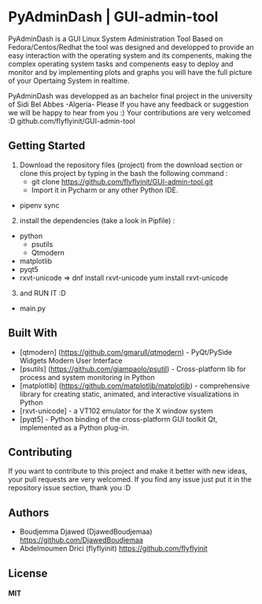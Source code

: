 
# PyAdminDash | GUI-admin-tool
PyAdminDash is a GUI Linux System Administration Tool Based on Fedora/Centos/Redhat
the tool was designed and developped to provide an easy interaction with the operating system and its compenents,
making the complex operating system tasks and compenents easy to deploy and monitor
and by implementing plots and graphs you will have the full picture of your Opertaing System in realtime.

PyAdminDash was developped as an bachelor final project in the university of Sidi Bel Abbes -Algeria-
Please If you have any feedback or suggestion we will be happy to hear from you :)
Your contributions are very welcomed :D
github.com/flyflyinit/GUI-admin-tool


## Getting Started

1. Download the repository files (project) from the download section or clone this project by typing in the bash the following command :
	* git clone https://github.com/flyflyinit/GUI-admin-tool.git
	* Import it in Pycharm or any other Python IDE.  
  * pipenv sync
  
2. install the dependencies (take a look in Pipfile) :
  * python
	* psutils
	* Qtmodern
  * matplotlib
  * pyqt5
  * rxvt-unicode => dnf install rxvt-unicode
                    yum install rxvt-unicode        
       
3. and RUN IT :D
  * main.py
    
## Built With

* [qtmodern] (https://github.com/gmarull/qtmodern) - PyQt/PySide Widgets Modern User Interface
* [psutils]  (https://github.com/giampaolo/psutil) - Cross-platform lib for process and system monitoring in Python
* [matplotlib]  (https://github.com/matplotlib/matplotlib) - comprehensive library for creating static, animated, and interactive visualizations in Python
* [rxvt-unicode] - a VT102 emulator for the X window system
* [pyqt5] - Python binding of the cross-platform GUI toolkit Qt, implemented as a Python plug-in.

## Contributing
If you want to contribute to this project and make it better with new ideas, your pull requests are very welcomed. 
If you find any issue just put it in the repository issue section, thank you  :D

## Authors
* Boudjemma Djawed  (DjawedBoudjemaa) https://github.com/DjawedBoudjemaa
* Abdelmoumen Drici  (flyflyinit) https://github.com/flyflyinit

## License
#### MIT
